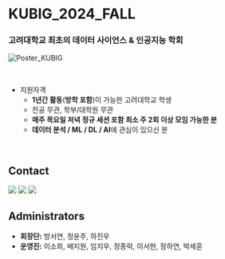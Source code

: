 # KUBIG_2024_FALL

### 고려대학교 최초의 데이터 사이언스 & 인공지능 학회

![Poster_KUBIG](https://github.com/KU-BIG/KUBIG_2024_FALL/assets/92353593/5a7ffa4f-59ca-4317-9eff-a294b8d90c8c)

<br>

* 지원자격
  - **1년간 활동**(**방학 포함**)이 가능한 고려대학교 학생
  - 전공 무관, 학부/대학원 무관
  - **매주 목요일 저녁 정규 세션 포함 최소 주 2회 이상 모임 가능한 분**
  - **데이터 분석 / ML / DL / AI**에 관심이 있으신 분
<br>

## Contact

  <a href="https://www.instagram.com/kubig.official"><img src="https://img.shields.io/badge/Instagram-E4405F?style=for-the-badge&logo=Instagram&logoColor=white&link=https://www.instagram.com/woo0_hooo/"/></a>
  <a href="http://kubigkorea.com"><img src="https://img.shields.io/badge/KUBIG-aa2121?style=for-the-badge&logo=googlechrome&logoColor=white&link=https://www.instagram.com/woo0_hooo/"/></a>
<a href="mailto:kubigkorea@gmail.com"><img src="https://img.shields.io/badge/Gmail-d14836?style=for-the-badge&logo=Gmail&logoColor=white&link=viliketh1s98@naver.com"/></a>
</a>
<br>

## Administrators

- **회장단:** 방서연, 정윤주, 하진우
- **운영진:** 이소희, 배지원, 임지우, 정종락, 이서현, 정하연, 박세훈
